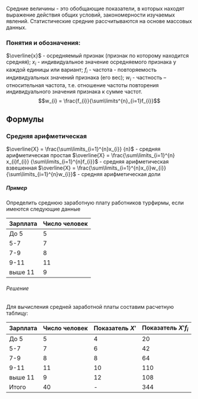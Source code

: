 Средние величины - это обобщающие показатели, в которых находят выражение  действия общих условий, закономерности изучаемых явлений.
Статистические средние рассчитываются на основе массовых данных. 
### Понятия и обозначения:
$\overline{x}$ - осредняемый признак (признак по которому находится средняя);
$x_{i}$ - индивидуальное значение осредняемого признака у каждой единицы или вариант;
$f_{i}$ - частота - повторяемость индивидуальных значений признака (его вес);
$w_{i}$ - частность – относительная частота, т.е. отношение частоты повторения индивидуального значения признака к сумме частот.
$$w_{i} = \frac{f_{i}}{\sum\limits^{n}_{i=1}f_{i}}$$
## Формулы
### Средняя арифметическая
 $\overline{Х} = \frac{\sum\limits_{i=1}^{n}х_{i}} {n}$ - средняя арифметическая простая
  $\overline{Х} = \frac{\sum\limits_{i=1}^{n}х_{i}f_{i}} {\sum\limits_{i=1}^{n}f_{i}}$ - средняя арифметическая взвешенная
  $\overline{Х} = \frac{\sum\limits_{i=1}^{n}х_{i}w_{i}} {\sum\limits_{i=1}^{n}w_{i}}$ - средняя арифметическая доли 
##### Пример
Определить среднюю заработную плату работников турфирмы, если имеются следующие данные
  
| Зарплата | Число человек |
| -------- | ------------- |
| До 5     | 5             |
| 5-7      | 7             |
| 7-9      | 8             |
| 9-11     | 11            |
| выше 11  | 9             |
###### Решение
Для вычисления средней заработной платы составим расчетную таблицу:

| Зарплата | Число человек | Показатель $X'$ | Показатель $X'f_{i}$ |
| -------- | ------------- | --------------- | -------------------- |
| До 5     | 5             | 4               | 20                   |
| 5-7      | 7             | 6               | 42                   |
| 7-9      | 8             | 8               | 64                   |
| 9-11     | 11            | 10              | 110                  |
| выше 11  | 9             | 12              | 108                  |
| Итого    | 40            | -               | 344                  |
 


